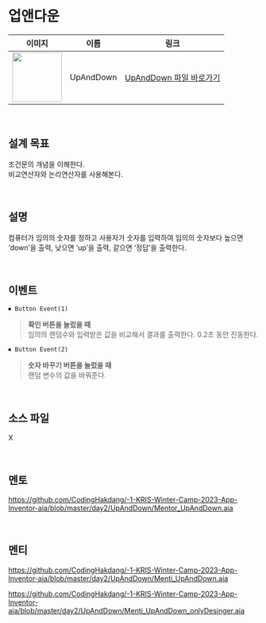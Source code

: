 # 업앤다운

|                                                            이미지                                                             |    이름    |             링크              |
| :---------------------------------------------------------------------------------------------------------------------------: | :--------: | :---------------------------: |
| <img src="https://user-images.githubusercontent.com/108293826/222973557-7822fc48-9ea1-4452-856a-b4d9861c7156.png" width="100"> | UpAndDown | [UpAndDown 파일 바로가기](https://github.com/CodingHakdang/-1-KRIS-Winter-Camp-2023-App-Inventor-aia/tree/master/day2/UpAndDown) |

<br>

## 설계 목표

조건문의 개념을 이해한다. \
비교연산자와 논리연산자를 사용해본다.

<br>

## 설명

컴퓨터가 임의의 숫자를 정하고 사용자가 숫자를 입력하여 임의의 숫자보다 높으면 ‘down’을 출력, 낮으면 ‘up’을 출력, 같으면 ‘정답’을 출력한다.

<br>

## 이벤트

```
⏹ Button Event(1)
```

> **확인 버튼을 눌렀을 때** \
> 임의의 랜덤수와 입력받은 값을 비교해서 결과를 출력한다. 
> 0.2초 동안 진동한다.

```
⏹ Button Event(2)
```

> **숫자 바꾸기 버튼을 눌렀을 때** \
> 랜덤 변수의 값을 바꿔준다.
<br>

## 소스 파일

X


<br>

## 멘토

https://github.com/CodingHakdang/-1-KRIS-Winter-Camp-2023-App-Inventor-aia/blob/master/day2/UpAndDown/Mentor_UpAndDown.aia

<br>

## 멘티

https://github.com/CodingHakdang/-1-KRIS-Winter-Camp-2023-App-Inventor-aia/blob/master/day2/UpAndDown/Menti_UpAndDown.aia


https://github.com/CodingHakdang/-1-KRIS-Winter-Camp-2023-App-Inventor-aia/blob/master/day2/UpAndDown/Menti_UpAndDown_onlyDesinger.aia

